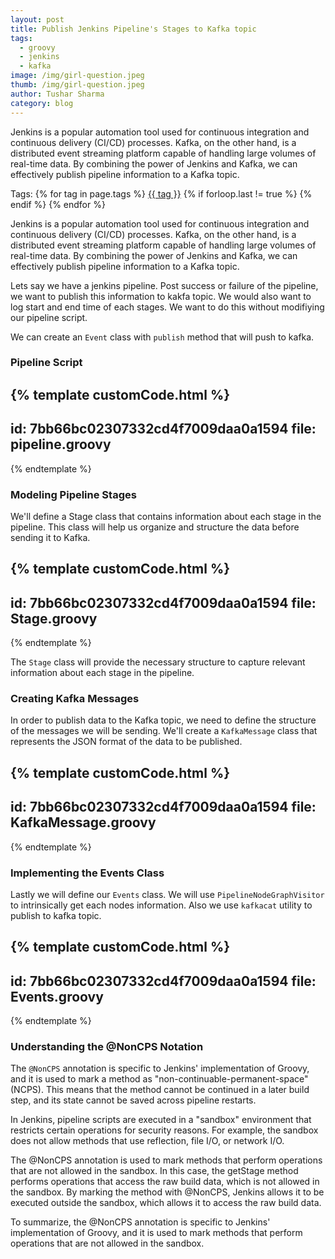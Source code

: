 ```yaml
---
layout: post
title: Publish Jenkins Pipeline's Stages to Kafka topic
tags:
  - groovy
  - jenkins
  - kafka
image: /img/girl-question.jpeg
thumb: /img/girl-question.jpeg
author: Tushar Sharma
category: blog
---
```


Jenkins is a popular automation tool used for continuous integration and continuous delivery (CI/CD) processes. Kafka, on the other hand, is a distributed event streaming platform capable of handling large volumes of real-time data. By combining the power of Jenkins and Kafka, we can effectively publish pipeline information to a Kafka topic.<!-- truncate_here -->
<p>Tags: {% for tag in page.tags %} <a class="mytag" href="/tag/{{ tag }}" title="View posts tagged with &quot;{{ tag }}&quot;">{{ tag }}</a>  {% if forloop.last != true %} {% endif %} {% endfor %} </p>

Jenkins is a popular automation tool used for continuous integration and continuous delivery (CI/CD) processes. Kafka, on the other hand, is a distributed event streaming platform capable of handling large volumes of real-time data. By combining the power of Jenkins and Kafka, we can effectively publish pipeline information to a Kafka topic.

Lets say we have a jenkins pipeline. Post success or failure of the pipeline, we want to publish this information to kakfa topic. We would also want to log start and end time of each stages. We want to do this without modifiying our pipeline script.

We can create an `Event` class with `publish` method that will push to kafka.

### Pipeline Script


{% template customCode.html %}
---
id: 7bb66bc02307332cd4f7009daa0a1594
file: pipeline.groovy
---
{% endtemplate %}

### Modeling Pipeline Stages

We'll define a Stage class that contains information about each stage in the pipeline. This class will help us organize and structure the data before sending it to Kafka.

{% template customCode.html %}
---
id: 7bb66bc02307332cd4f7009daa0a1594
file: Stage.groovy
---
{% endtemplate %}

The `Stage` class will provide the necessary structure to capture relevant information about each stage in the pipeline.

### Creating Kafka Messages

In order to publish data to the Kafka topic, we need to define the structure of the messages we will be sending. We'll create a `KafkaMessage` class that represents the JSON format of the data to be published.

{% template customCode.html %}
---
id: 7bb66bc02307332cd4f7009daa0a1594
file: KafkaMessage.groovy
---
{% endtemplate %}

### Implementing the Events Class

Lastly we will define our `Events` class. We will use `PipelineNodeGraphVisitor` to intrinsically get each nodes information. Also we use `kafkacat` utility to publish to kafka topic.

{% template customCode.html %}
---
id: 7bb66bc02307332cd4f7009daa0a1594
file: Events.groovy
---
{% endtemplate %}

### Understanding the @NonCPS Notation

The `@NonCPS` annotation is specific to Jenkins' implementation of Groovy, and it is used to mark a method as "non-continuable-permanent-space" (NCPS). This means that the method cannot be continued in a later build step, and its state cannot be saved across pipeline restarts.

In Jenkins, pipeline scripts are executed in a "sandbox" environment that restricts certain operations for security reasons. For example, the sandbox does not allow methods that use reflection, file I/O, or network I/O.

The @NonCPS annotation is used to mark methods that perform operations that are not allowed in the sandbox. In this case, the getStage method performs operations that access the raw build data, which is not allowed in the sandbox. By marking the method with @NonCPS, Jenkins allows it to be executed outside the sandbox, which allows it to access the raw build data.

To summarize, the @NonCPS annotation is specific to Jenkins' implementation of Groovy, and it is used to mark methods that perform operations that are not allowed in the sandbox.